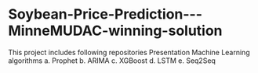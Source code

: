 # Soybean-Price-Prediction---MinneMUDAC-winning-solution
This project includes following repositories  Presentation Machine Learning algorithms a. Prophet b. ARIMA c. XGBoost d. LSTM e. Seq2Seq
